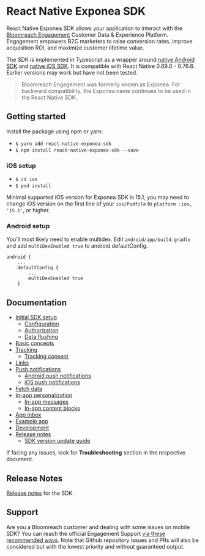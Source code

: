 # React Native Exponea SDK

React Native Exponea SDK allows your application to interact with the [Bloomreach Engagement](https://www.bloomreach.com/) Customer Data & Experience Platform. Engagement empowers B2C marketers to raise conversion rates, improve acquisition ROI, and maximize customer lifetime value.

The SDK is implemented in Typescript as a wrapper around [native Android SDK](https://github.com/exponea/exponea-android-sdk) and [native iOS SDK](https://github.com/exponea/exponea-ios-sdk). It is compatible with React Native 0.69.0 - 0.76.6. Earlier versions may work but have not been tested.

> Bloomreach Engagement was formerly known as Exponea. For backward compatibility, the Exponea name continues to be used in the React Native SDK.

## Getting started

Install the package using npm or yarn:
* `$ yarn add react-native-exponea-sdk`
* `$ npm install react-native-exponea-sdk --save`

### iOS setup

* `$ cd ios`
* `$ pod install`

Minimal supported iOS version for Exponea SDK is 15.1, you may need to change iOS version on the first line of your `ios/Podfile` to `platform :ios, '15.1'`, or higher.

### Android setup

You'll most likely need to enable multidex. Edit `android/app/build.gradle` and add `multiDexEnabled true` to android defaultConfig.
```
android {
    ...
    defaultConfig {
        ...
        multiDexEnabled true
    }
```

## Documentation

- [Initial SDK setup](https://documentation.bloomreach.com/engagement/docs/react-native-sdk-setup)
  - [Configuration](https://documentation.bloomreach.com/engagement/docs/react-native-sdk-configuration)
  - [Authorization](https://documentation.bloomreach.com/engagement/docs/react-native-sdk-authorization)
  - [Data flushing](https://documentation.bloomreach.com/engagement/docs/react-native-sdk-data-flushing)
- [Basic concepts](https://documentation.bloomreach.com/engagement/docs/react-native-sdk-basic-concepts)
- [Tracking](https://documentation.bloomreach.com/engagement/docs/react-native-sdk-tracking)
  - [Tracking consent](https://documentation.bloomreach.com/engagement/docs/react-native-sdk-tracking-consent)
- [Links](https://documentation.bloomreach.com/engagement/docs/react-native-sdk-links)
- [Push notifications](https://documentation.bloomreach.com/engagement/docs/react-native-sdk-push-notifications)
  - [Android push notifications](https://documentation.bloomreach.com/engagement/docs/react-native-sdk-push-android)
  - [iOS push notifications](https://documentation.bloomreach.com/engagement/docs/react-native-sdk-push-ios)
- [Fetch data](https://documentation.bloomreach.com/engagement/docs/react-native-sdk-fetch-data)
- [In-app personalization](https://documentation.bloomreach.com/engagement/docs/react-native-sdk-in-app-personalization)
  - [In-app messages](https://documentation.bloomreach.com/engagement/docs/react-native-sdk-in-app-messages)
  - [In-app content blocks](https://documentation.bloomreach.com/engagement/docs/react-native-sdk-in-app-content-blocks)
- [App Inbox](https://documentation.bloomreach.com/engagement/docs/react-native-sdk-app-inbox)
- [Example app](https://documentation.bloomreach.com/engagement/docs/react-native-sdk-example-app)
- [Development](https://documentation.bloomreach.com/engagement/docs/react-native-sdk-development)
- [Release notes](https://documentation.bloomreach.com/engagement/docs/react-native-sdk-release-notes)
   - [SDK version update guide](https://documentation.bloomreach.com/engagement/docs/react-native-sdk-version-update)

If facing any issues, look for **Troubleshooting** section in the respective document.

## Release Notes

[Release notes](https://documentation.bloomreach.com/engagement/docs/react-native-sdk-release-notes) for the SDK.

## Support

Are you a Bloomreach customer and dealing with some issues on mobile SDK? You can reach the official Engagement Support [via these recommended ways](https://documentation.bloomreach.com/engagement/docs/engagement-support#contacting-the-support).
Note that Github repository issues and PRs will also be considered but with the lowest priority and without guaranteed output.
